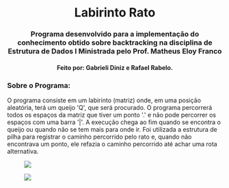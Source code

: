 <h1 align="center">Labirinto Rato</h1>
<h3 align='center'>Programa desenvolvido para a implementação do conhecimento obtido sobre backtracking na disciplina de Estrutura de Dados I Ministrada pelo Prof. Matheus Eloy Franco </h3>
<h4 align='center'>Feito por: Gabrieli Diniz e Rafael Rabelo. </h2>

### Sobre o Programa:
O programa consiste em um labirinto (matriz) onde, em uma posição aleatória, terá um queijo 'Q', que será procurado. O programa percorrerá todos os espaços da matriz que tiver um ponto '.' e não pode percorrer os espaços com uma barra '|'.
A execução chega ao fim quando se encontra o queijo ou quando não se tem mais para onde ir. 
Foi utilizada a estrutura de pilha para registrar o caminho percorrido pelo rato e, quando não encontrava um ponto, ele refazia o caminho percorrido até achar uma rota alternativa.

<figure>
  <img src="https://github.com/raffasrabelo/LabirintoRato/assets/140012935/b8f77e5c-fda4-4680-8866-2d844a5dc33b">
</figure>

<figure>
  <img src="https://github.com/raffasrabelo/LabirintoRato/assets/140012935/38989a14-83b1-40b3-91b1-81daa47aedaa">
</figure>
